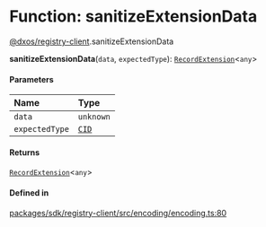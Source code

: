 # Function: sanitizeExtensionData

[@dxos/registry-client](../modules/dxos_registry_client.md).sanitizeExtensionData

**sanitizeExtensionData**(`data`, `expectedType`): [`RecordExtension`](../types/dxos_registry_client.RecordExtension.md)<`any`\>

#### Parameters

| Name | Type |
| :------ | :------ |
| `data` | `unknown` |
| `expectedType` | [`CID`](../classes/dxos_registry_client.CID.md) |

#### Returns

[`RecordExtension`](../types/dxos_registry_client.RecordExtension.md)<`any`\>

#### Defined in

[packages/sdk/registry-client/src/encoding/encoding.ts:80](https://github.com/dxos/dxos/blob/db8188dae/packages/sdk/registry-client/src/encoding/encoding.ts#L80)
